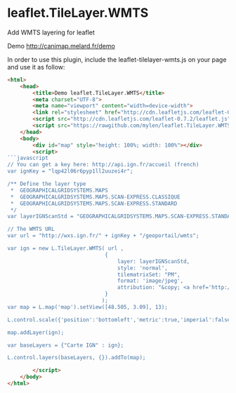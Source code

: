 leaflet.TileLayer.WMTS
======================

Add WMTS layering for leaflet

Demo
http://canimap.melard.fr/demo


In order to use this plugin, include the leaflet-tilelayer-wmts.js on your page and use it as follow:

```html
<html>
    <head>
        <title>Demo leaflet.TileLayer.WMTS</title>
        <meta charset="UTF-8">
        <meta name="viewport" content="width=device-width">
        <link rel="stylesheet" href="http://cdn.leafletjs.com/leaflet-0.7.2/leaflet.css" />
        <script src="http://cdn.leafletjs.com/leaflet-0.7.2/leaflet.js"></script>        
        <script src="https://rawgithub.com/mylen/leaflet.TileLayer.WMTS/master/leaflet-tilelayer-wmts.js"></script>
    </head>
    <body>
        <div id="map" style="height: 100%; width: 100%"></div>
        <script>
```javascript
// You can get a key here: http://api.ign.fr/accueil (french)
var ignKey = "lqp42l06r6pyp1ll2uuzei4r";

/** Define the layer type
 *  GEOGRAPHICALGRIDSYSTEMS.MAPS
 *  GEOGRAPHICALGRIDSYSTEMS.MAPS.SCAN-EXPRESS.CLASSIQUE
 *  GEOGRAPHICALGRIDSYSTEMS.MAPS.SCAN-EXPRESS.STANDARD
 */
var layerIGNScanStd = "GEOGRAPHICALGRIDSYSTEMS.MAPS.SCAN-EXPRESS.STANDARD";

// The WMTS URL 
var url = "http://wxs.ign.fr/" + ignKey + "/geoportail/wmts";

var ign = new L.TileLayer.WMTS( url ,
                               {
                                   layer: layerIGNScanStd,
                                   style: 'normal',
                                   tilematrixSet: "PM",
                                   format: 'image/jpeg',
                                   attribution: "&copy; <a href='http://www.ign.fr'>IGN</a>"
                               }
                              );
var map = L.map('map').setView([48.505, 3.09], 13);

L.control.scale({'position':'bottomleft','metric':true,'imperial':false}).addTo(map);

map.addLayer(ign);

var baseLayers = {"Carte IGN" : ign};

L.control.layers(baseLayers, {}).addTo(map);            
```
```html
        </script>
    </body>
</html>
```

